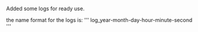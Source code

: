 Added some logs for ready use.

the name format for the logs is:
''' log_year-month-day-hour-minute-second '''